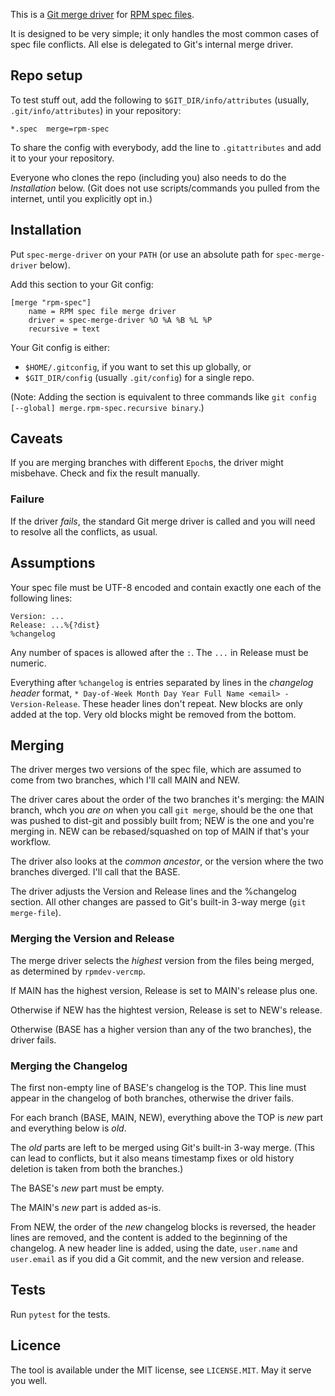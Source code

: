 This is a [Git merge driver] for [RPM spec files].

It is designed to be very simple;
it only handles the most common cases of spec file conflicts.
All else is delegated to Git's internal merge driver.

[Git merge driver]: https://git-scm.com/docs/gitattributes#_performing_a_three_way_merge
[RPM spec files]: https://rpm-packaging-guide.github.io/#what-is-a-spec-file


## Repo setup

To test stuff out, add the following to `$GIT_DIR/info/attributes`
(usually, `.git/info/attributes`) in your repository:

```
*.spec  merge=rpm-spec
```

To share the config with everybody, add the line to `.gitattributes`
and add it to your your repository.

Everyone who clones the repo (including you)
also needs to do the *Installation* below.
(Git does not use scripts/commands you pulled from the internet,
until you explicitly opt in.)


## Installation

Put `spec-merge-driver` on your `PATH`
(or use an absolute path for `spec-merge-driver` below).

Add this section to your Git config:

```
[merge "rpm-spec"]
    name = RPM spec file merge driver
    driver = spec-merge-driver %O %A %B %L %P
    recursive = text
```

Your Git config is either:

* `$HOME/.gitconfig`, if you want to set this up globally, or
* `$GIT_DIR/config` (usually `.git/config`) for a single repo.

(Note: Adding the section is equivalent to three commands like
`git config [--global] merge.rpm-spec.recursive binary`.)


## Caveats

If you are merging branches with different `Epoch`s,
the driver might misbehave.
Check and fix the result manually.


### Failure

If the driver *fails*, the standard Git merge driver is called and you will
need to resolve all the conflicts, as usual.


## Assumptions

Your spec file must be UTF-8 encoded
and contain exactly one each of the following lines:

```
Version: ...
Release: ...%{?dist}
%changelog
```

Any number of spaces is allowed after the `:`.
The `...` in Release must be numeric.

Everything after `%changelog` is entries separated by lines in the
*changelog header* format,
`* Day-of-Week Month Day Year Full Name <email> - Version-Release`.
These header lines don't repeat.
New blocks are only added at the top.
Very old blocks might be removed from the bottom.


## Merging

The driver merges two versions of the spec file,
which are assumed to come from two branches,
which I'll call MAIN and NEW.

The driver cares about the order of the two branches it's merging:
the MAIN branch, whch you *are on* when you call `git merge`,
should be the one that was pushed to dist-git and possibly  built from;
NEW is the one and you're merging in.
NEW can be rebased/squashed on top of MAIN if that's your workflow.

The driver also looks at the *common ancestor*,
or the version where the two branches diverged.
I'll call that the BASE.

The driver adjusts the Version and Release lines and the %changelog section.
All other changes are passed to Git's built-in 3-way merge (`git merge-file`).


### Merging the Version and Release

The merge driver selects the *highest* version from the files being merged,
as determined by `rpmdev-vercmp`.

If MAIN has the highest version, Release is set to MAIN's release plus one.

Otherwise if NEW has the hightest version, Release is set to NEW's release.

Otherwise (BASE has a higher version than any of the two branches),
the driver fails.


### Merging the Changelog

The first non-empty line of BASE's changelog is the TOP.
This line must appear in the changelog of both branches,
otherwise the driver fails.

For each branch (BASE, MAIN, NEW),
everything above the TOP is *new* part and everything below is *old*.

The *old* parts are left to be merged using Git's built-in 3-way merge.
(This can lead to conflicts,
but it also means timestamp fixes or old history deletion
is taken from both the branches.)

The BASE's *new* part must be empty.

The MAIN's *new* part is added as-is.

From NEW, the order of the *new* changelog blocks is reversed,
the header lines are removed,
and the content is added to the beginning of the changelog.
A new header line is added,
using the date, `user.name` and `user.email` as if you did a Git commit,
and the new version and release.


## Tests

Run `pytest` for the tests.



## Licence

The tool is available under the MIT license, see `LICENSE.MIT`.
May it serve you well.


